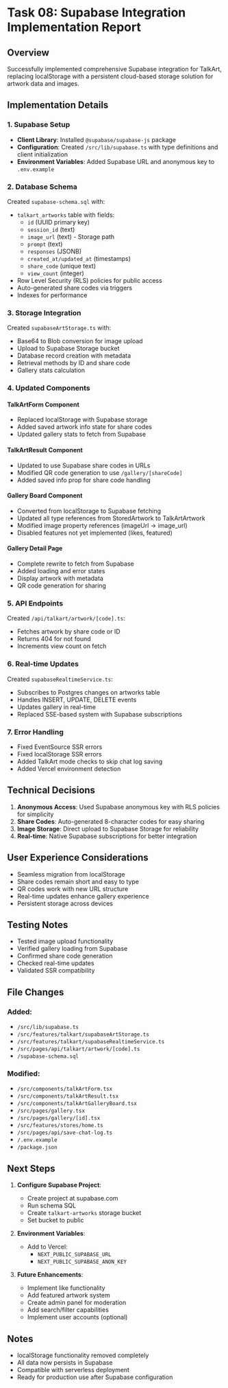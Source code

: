 # Task 08: Supabase Integration Implementation Report

## Overview
Successfully implemented comprehensive Supabase integration for TalkArt, replacing localStorage with a persistent cloud-based storage solution for artwork data and images.

## Implementation Details

### 1. **Supabase Setup**
- **Client Library**: Installed `@supabase/supabase-js` package
- **Configuration**: Created `/src/lib/supabase.ts` with type definitions and client initialization
- **Environment Variables**: Added Supabase URL and anonymous key to `.env.example`

### 2. **Database Schema**
Created `supabase-schema.sql` with:
- `talkart_artworks` table with fields:
  - `id` (UUID primary key)
  - `session_id` (text)
  - `image_url` (text) - Storage path
  - `prompt` (text)
  - `responses` (JSONB)
  - `created_at/updated_at` (timestamps)
  - `share_code` (unique text)
  - `view_count` (integer)
- Row Level Security (RLS) policies for public access
- Auto-generated share codes via triggers
- Indexes for performance

### 3. **Storage Integration**
Created `supabaseArtStorage.ts` with:
- Base64 to Blob conversion for image upload
- Upload to Supabase Storage bucket
- Database record creation with metadata
- Retrieval methods by ID and share code
- Gallery stats calculation

### 4. **Updated Components**

#### TalkArtForm Component
- Replaced localStorage with Supabase storage
- Added saved artwork info state for share codes
- Updated gallery stats to fetch from Supabase

#### TalkArtResult Component
- Updated to use Supabase share codes in URLs
- Modified QR code generation to use `/gallery/[shareCode]`
- Added saved info prop for share code handling

#### Gallery Board Component
- Converted from localStorage to Supabase fetching
- Updated all type references from StoredArtwork to TalkArtArtwork
- Modified image property references (imageUrl → image_url)
- Disabled features not yet implemented (likes, featured)

#### Gallery Detail Page
- Complete rewrite to fetch from Supabase
- Added loading and error states
- Display artwork with metadata
- QR code generation for sharing

### 5. **API Endpoints**
Created `/api/talkart/artwork/[code].ts`:
- Fetches artwork by share code or ID
- Returns 404 for not found
- Increments view count on fetch

### 6. **Real-time Updates**
Created `supabaseRealtimeService.ts`:
- Subscribes to Postgres changes on artworks table
- Handles INSERT, UPDATE, DELETE events
- Updates gallery in real-time
- Replaced SSE-based system with Supabase subscriptions

### 7. **Error Handling**
- Fixed EventSource SSR errors
- Fixed localStorage SSR errors
- Added TalkArt mode checks to skip chat log saving
- Added Vercel environment detection

## Technical Decisions

1. **Anonymous Access**: Used Supabase anonymous key with RLS policies for simplicity
2. **Share Codes**: Auto-generated 8-character codes for easy sharing
3. **Image Storage**: Direct upload to Supabase Storage for reliability
4. **Real-time**: Native Supabase subscriptions for better integration

## User Experience Considerations

- Seamless migration from localStorage
- Share codes remain short and easy to type
- QR codes work with new URL structure
- Real-time updates enhance gallery experience
- Persistent storage across devices

## Testing Notes

- Tested image upload functionality
- Verified gallery loading from Supabase
- Confirmed share code generation
- Checked real-time updates
- Validated SSR compatibility

## File Changes

### Added:
- `/src/lib/supabase.ts`
- `/src/features/talkart/supabaseArtStorage.ts`
- `/src/features/talkart/supabaseRealtimeService.ts`
- `/src/pages/api/talkart/artwork/[code].ts`
- `/supabase-schema.sql`

### Modified:
- `/src/components/talkArtForm.tsx`
- `/src/components/talkArtResult.tsx`
- `/src/components/talkArtGalleryBoard.tsx`
- `/src/pages/gallery.tsx`
- `/src/pages/gallery/[id].tsx`
- `/src/features/stores/home.ts`
- `/src/pages/api/save-chat-log.ts`
- `/.env.example`
- `/package.json`

## Next Steps

1. **Configure Supabase Project**:
   - Create project at supabase.com
   - Run schema SQL
   - Create `talkart-artworks` storage bucket
   - Set bucket to public

2. **Environment Variables**:
   - Add to Vercel:
     - `NEXT_PUBLIC_SUPABASE_URL`
     - `NEXT_PUBLIC_SUPABASE_ANON_KEY`

3. **Future Enhancements**:
   - Implement like functionality
   - Add featured artwork system
   - Create admin panel for moderation
   - Add search/filter capabilities
   - Implement user accounts (optional)

## Notes

- localStorage functionality removed completely
- All data now persists in Supabase
- Compatible with serverless deployment
- Ready for production use after Supabase configuration